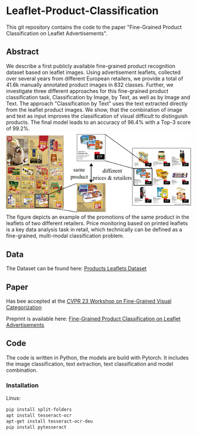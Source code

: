 # Leaflet-Product-Classification
This git repository contains the code to the paper "Fine-Grained Product Classification on Leaflet Advertisements".

## Abstract
We describe a first publicly available fine-grained product recognition dataset based on leaflet images. Using advertisement leaflets, collected over several years from different European retailers, we provide a total of 41.6k manually annotated product images in 832 classes. Further, we investigate three different approaches for this fine-grained product classification task, Classification by Image, by Text, as well as by Image and Text. The approach "Classification by Text" uses the text extracted directly from the leaflet product images. We show, that the combination of image and text as input improves the classification of visual difficult to distinguish products. The final model leads to an accuracy of 96.4% with a Top-3 score of 99.2%.<br>
![Visual Abstract Product Leaflet Classification](/reports/visual_abstract.png)
<br>
The figure depicts an example of the promotions of the same product in the leaflets of two different retailers. Price monitoring based on printed leaflets is a key data analysis task in retail, which technically can be defined as a fine-grained, multi-modal classification problem.

## Data
The Dataset can be found here: [Products Leaflets Dataset](https://zenodo.org/record/7869954#.ZFTN8M7P3tV)

## Paper
Has bee accepted at the [CVPR 23 Workshop on Fine-Grained Visual Categorization](https://sites.google.com/view/fgvc10)

Preprint is available here: [Fine-Grained Product Classification on Leaflet Advertisements](https://arxiv.org/abs/2305.03706)

## Code
The code is written in Python, the models are build with Pytorch.
It includes the image classification, text extraction, text classification and model combination.

### Installation
Linux:
```
pip install split-folders
apt install tesseract-ocr
apt-get install tesseract-ocr-deu
pip install pytesseract
```
